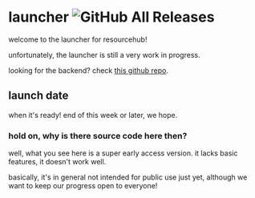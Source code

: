 # launcher ![GitHub All Releases](https://img.shields.io/github/downloads/desktopgooseunofficial/launcher/total)

welcome to the launcher for resourcehub!

unfortunately, the launcher is still a very work in progress.

looking for the backend? check [this github repo](https://github.com/desktopgooseunofficial/launcher-backend).

## launch date

when it's ready! end of this week or later, we hope.

### hold on, why is there source code here then?

well, what you see here is a super early access version. it lacks basic features, it doesn't work well.

basically, it's in general not intended for public use just yet, although we want to keep our progress open to everyone!
